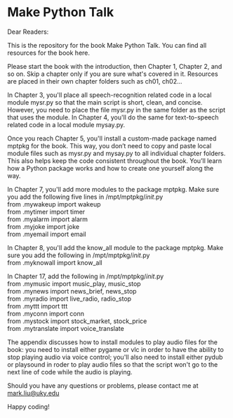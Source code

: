# Make Python Talk

Dear Readers: 

This is the repository for the book Make Python Talk. You can find all resources for the book here.

Please start the book with the introduction, then Chapter 1, Chapter 2, and so on. Skip a chapter only if you are sure what's covered in it. 
Resources are placed in their own chapter folders such as ch01, ch02... 

In Chapter 3, you'll place all speech-recognition related code in a local module mysr.py so that the main script is short, clean, and concise.
However, you need to place the file mysr.py in the same folder as the script that uses the module.
In Chapter 4, you'll do the same for text-to-speech related code in a local module mysay.py. 

Once you reach Chapter 5, you'll install a custom-made package named mptpkg for the book.
This way, you don’t need to copy and paste local module files such as mysr.py and mysay.py to all individual chapter folders.
This also helps keep the code consistent throughout the book. You’ll learn how a Python package works and how to create one yourself along the way.

In Chapter 7, you'll add more modules to the package mptpkg. Make sure you add the following five lines in /mpt/mptpkg/_init_.py \
from .mywakeup import wakeup \
from .mytimer import timer \
from .myalarm import alarm \
from .myjoke import joke \
from .myemail import email

In Chapter 8, you'll add the know_all module to the package mptpkg. Make sure you add the following in /mpt/mptpkg/_init_.py \
from .myknowall import know_all

In Chapter 17, add the following in /mpt/mptpkg/_init_.py \
from .mymusic import music_play, music_stop \
from .mynews import news_brief, news_stop \
from .myradio import live_radio, radio_stop \
from .myttt import ttt \
from .myconn import conn \
from .mystock import stock_market, stock_price \
from .mytranslate import voice_translate

The appendix discusses how to install modules to play audio files for the book: you need to install either pygame or vlc
in order to have the ability to stop playing audio via voice control; 
you'll also need to install either pydub or playsound
in roder to play audio files so that the script won't go to the next line of code while the audio is playing. 

Should you have any questions or problems, please contact me at mark.liu@uky.edu

Happy coding!
